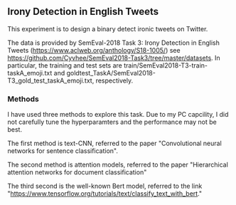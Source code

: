 ## Irony Detection in English Tweets 
This experiment is to design a binary detect ironic tweets on Twitter. 

The data is provided by SemEval-2018 Task 3: Irony Detection in English Tweets (https://www.aclweb.org/anthology/S18-1005/)  see https://github.com/Cyvhee/SemEval2018-Task3/tree/master/datasets. In particular, the training and test sets are train/SemEval2018-T3-train-taskA_emoji.txt and goldtest_TaskA/SemEval2018-T3_gold_test_taskA_emoji.txt, respectively.

### Methods
I have used three methods to explore this task. Due to my PC capcility, I did not carefully tune the hyperparamters and the performance may not be best.

The first method is text-CNN, referred to the paper "Convolutional neural networks for sentence classification". 

The second method is attention models, referred to the paper "Hierarchical attention networks for document classification"

The third second is the well-known Bert model, referred to the link "https://www.tensorflow.org/tutorials/text/classify_text_with_bert."



